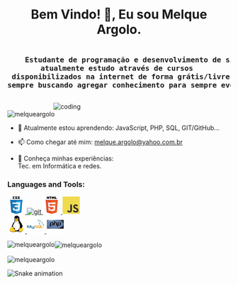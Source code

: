 <h1 align="center">Bem Vindo! 👋, Eu sou Melque Argolo.</h1>
<pre><h3 align="center">    Estudante de programação e desenvolvimento de sistemas, 
atualmente estudo através de cursos </br> disponibilizados na internet de forma grátis/livre.
sempre buscando agregar conhecimento para sempre evoluir. </h3></pre>
<img align="right" alt="coding" width="400" src="https://raw.githubusercontent.com/TheDudeThatCode/TheDudeThatCode/master/Assets/Developer.gif">

<p align="left"> <img src="https://komarev.com/ghpvc/?username=melqueargolo&label=Profile%20views&color=0e75b6&style=flat" alt ="melqueargolo" /> </p>

- 🌱 Atualmente estou aprendendo:  JavaScript, PHP, SQL, GIT/GitHub...

- 📫 Como chegar até mim:  melque.argolo@yahoo.com.br

- 📄 Conheça minhas experiências:
    <br>Tec. em Informática e redes.
<h3 align="



<h3 align="left">Languages and Tools:</h3>

<p align="left"> <a href="https://www.w3schools.com/css/" target="_blank" rel="noreferrer"> <img src="https://raw.githubusercontent.com/devicons/devicon/master/icons/css3/css3-original-wordmark.svg" alt="css3" width="40" height="40"/> </a>
<a href="https://git-scm.com/" target="_blank" rel="noreferrer"> <img src="https://www.vectorlogo.zone/logos/git-scm/git-scm-icon.svg" alt=" git" width="40" height="40"/> </a> 
<a href="https://www.w3.org/html/" target="_blank" rel="noreferrer"> <img src ="https://raw.githubusercontent.com/devicons/devicon/master/icons/html5/html5-original-wordmark.svg" alt="html5" width="40" height="40"/> </a> 
<a href="https:// developer.mozilla.org/en-US/docs/Web/JavaScript" target="_blank" rel="noreferrer"> <img src="https://raw.githubusercontent.com/devicons/devicon/master/icons/javascript/javascript-original.svg" alt="javascript" width="40" height="40"/> </a> </br>
<a href="https://www.linux.org/" target="_blank" rel="noreferrer"> <img src="https://raw.githubusercontent.com/devicons/devicon/master/icons/linux/linux-original.svg" alt="linux" width="40" height=" 40"/> </a> 
<a href="https://www.mysql.com/" target="_blank" rel="noreferrer"> <img src="https://raw.githubusercontent.com/devicons/devicon/master/icons/mysql/mysql-original-wordmark.svg" alt="mysql" width="40" height="40"/> </a> 
<a href="https://www.php.net" target="_blank" rel="noreferrer"> <img src="https://raw.githubusercontent.com/devicons/devicon/master/icons/php/php-original.svg" alt="php" width="40" altura="40"/> </a> </p> 




<p> <img align="left" src="https://github-readme-stats.vercel.app/api/top-langs?username=melqueargolo&show_icons=true&locale=en&layout=compact" alt="melqueargolo"/> </p>

<p> <img align="center" src="https://github-readme-stats.vercel.app/api?username=melqueargolo&show_icons=true&locale=en" alt="melqueargolo" /> </p>

<p><img align="center" src="https://github-readme-streak-stats.herokuapp.com/?user=melqueargolo&" alt="melqueargolo" /></p>
                                                                                                                    
<!--codigo snake-->
![Snake animation](https://github.com/melqueargolo/melqueargolo/blob/output/github-contribution-grid-snake.svg)


